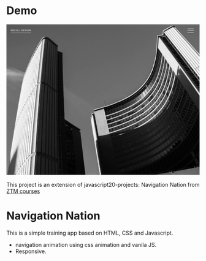 # Demo

![](assets/navigation-nation.gif)

This project is an extension of javascript20-projects: Navigation Nation from [ZTM courses](https://academy.zerotomastery.io/p/javascript-projects)

# Navigation Nation

This is a simple training app based on HTML, CSS and Javascript.

- navigation animation using css animation and vanila JS.
- Responsive.
